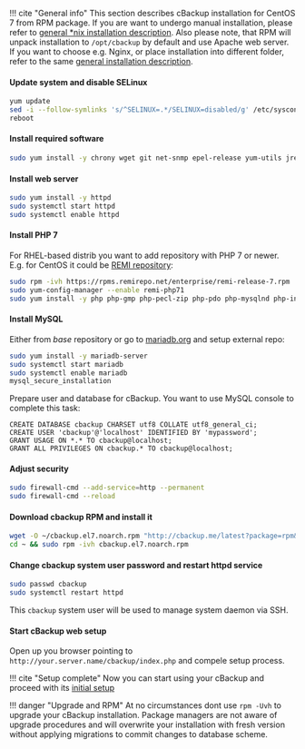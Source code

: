 !!! cite "General info"
    This section describes cBackup installation for CentOS 7 from RPM package. If you are want to undergo manual installation, please refer to [general *nix installation description](/getting-started/servers/general.md). Also please note, that RPM will unpack installation to `/opt/cbackup` by default and use Apache web server. If you want to choose e.g. Nginx, or place installation into different folder, refer to the same [general installation description](/getting-started/servers/general.md).

#### Update system and disable SELinux

```bash
yum update
sed -i --follow-symlinks 's/^SELINUX=.*/SELINUX=disabled/g' /etc/sysconfig/selinux
reboot
```

#### Install required software

```bash
sudo yum install -y chrony wget git net-snmp epel-release yum-utils jre 
```

#### Install web server

```bash
sudo yum install -y httpd
sudo systemctl start httpd
sudo systemctl enable httpd
```

#### Install PHP 7

For RHEL-based distrib you want to add repository with PHP 7 or newer. E.g. for CentOS it could be [REMI repository](https://rpms.remirepo.net/):

```bash
sudo rpm -ivh https://rpms.remirepo.net/enterprise/remi-release-7.rpm
sudo yum-config-manager --enable remi-php71
sudo yum install -y php php-gmp php-pecl-zip php-pdo php-mysqlnd php-intl php-pecl-ssh2 php-snmp php-mbstring php-mcrypt php-bcmath php-common php-cli
```    

#### Install MySQL

Either from _base_ repository or go to [mariadb.org](https://mariadb.com/kb/en/library/yum/) and setup external repo:

```bash
sudo yum install -y mariadb-server
sudo systemctl start mariadb
sudo systemctl enable mariadb
mysql_secure_installation
```

Prepare user and database for cBackup. You want to use MySQL console to complete this task:

```mysql
CREATE DATABASE cbackup CHARSET utf8 COLLATE utf8_general_ci;
CREATE USER 'cbackup'@'localhost' IDENTIFIED BY 'mypassword';
GRANT USAGE ON *.* TO cbackup@localhost;
GRANT ALL PRIVILEGES ON cbackup.* TO cbackup@localhost;
```
    
#### Adjust security

```bash
sudo firewall-cmd --add-service=http --permanent
sudo firewall-cmd --reload
```

#### Download cbackup RPM and install it

```bash
wget -O ~/cbackup.el7.noarch.rpm "http://cbackup.me/latest?package=rpm&sub=el7"
cd ~ && sudo rpm -ivh cbackup.el7.noarch.rpm
```

#### Change cbackup system user password and restart httpd service

```bash
sudo passwd cbackup
sudo systemctl restart httpd
```

This `cbackup` system user will be used to manage system daemon via SSH.

#### Start cBackup web setup

Open up you browser pointing to `http://your.server.name/cbackup/index.php` and compele setup process.

!!! cite "Setup complete"
    Now you can start using your cBackup and proceed with its [initial setup](/getting-started/initial-setup.md)

!!! danger "Upgrade and RPM"
    At no circumstances dont use `rpm -Uvh` to upgrade your cBackup installation. Package managers are not aware of upgrade procedures and will overwrite your installation with fresh version without applying migrations to commit changes to database scheme.
